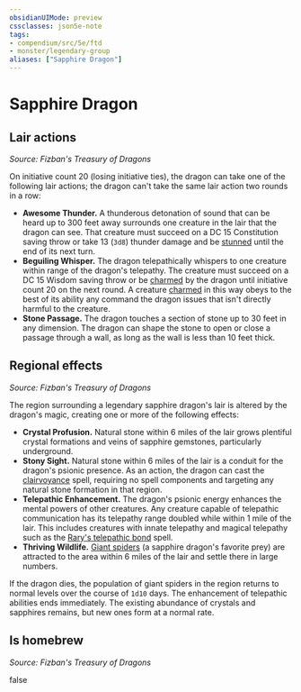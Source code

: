 ```yaml
---
obsidianUIMode: preview
cssclasses: json5e-note
tags:
- compendium/src/5e/ftd
- monster/legendary-group
aliases: ["Sapphire Dragon"]
---
```

# Sapphire Dragon

## Lair actions
_Source: Fizban's Treasury of Dragons_

On initiative count 20 (losing initiative ties), the dragon can take one of the following lair actions; the dragon can't take the same lair action two rounds in a row:

- **Awesome Thunder.** A thunderous detonation of sound that can be heard up to 300 feet away surrounds one creature in the lair that the dragon can see. That creature must succeed on a DC 15 Constitution saving throw or take 13 (`3d8`) thunder damage and be [stunned](rules/conditions.md#stunned) until the end of its next turn.  
- **Beguiling Whisper.** The dragon telepathically whispers to one creature within range of the dragon's telepathy. The creature must succeed on a DC 15 Wisdom saving throw or be [charmed](rules/conditions.md#charmed) by the dragon until initiative count 20 on the next round. A creature [charmed](rules/conditions.md#charmed) in this way obeys to the best of its ability any command the dragon issues that isn't directly harmful to the creature.  
- **Stone Passage.** The dragon touches a section of stone up to 30 feet in any dimension. The dragon can shape the stone to open or close a passage through a wall, as long as the wall is less than 10 feet thick.  

## Regional effects
_Source: Fizban's Treasury of Dragons_

The region surrounding a legendary sapphire dragon's lair is altered by the dragon's magic, creating one or more of the following effects:

- **Crystal Profusion.** Natural stone within 6 miles of the lair grows plentiful crystal formations and veins of sapphire gemstones, particularly underground.  
- **Stony Sight.** Natural stone within 6 miles of the lair is a conduit for the dragon's psionic presence. As an action, the dragon can cast the [clairvoyance](compendium/spells/clairvoyance.md) spell, requiring no spell components and targeting any natural stone formation in that region.  
- **Telepathic Enhancement.** The dragon's psionic energy enhances the mental powers of other creatures. Any creature capable of telepathic communication has its telepathy range doubled while within 1 mile of the lair. This includes creatures with innate telepathy and magical telepathy such as the [Rary's telepathic bond](compendium/spells/rarys-telepathic-bond.md) spell.  
- **Thriving Wildlife.** [Giant spiders](compendium/bestiary/beast/giant-spider.md) (a sapphire dragon's favorite prey) are attracted to the area within 6 miles of the lair and settle there in large numbers.  

If the dragon dies, the population of giant spiders in the region returns to normal levels over the course of `1d10` days. The enhancement of telepathic abilities ends immediately. The existing abundance of crystals and sapphires remains, but new ones form at a normal rate.

## Is homebrew
_Source: Fizban's Treasury of Dragons_

false